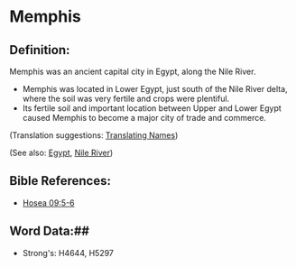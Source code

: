 # Memphis #

## Definition: ##

Memphis was an ancient capital city in Egypt, along the Nile River.

* Memphis was located in Lower Egypt, just south of the Nile River delta, where the soil was very fertile and crops were plentiful.
* Its fertile soil and important location between Upper and Lower Egypt caused Memphis to become a major city of trade and commerce.

(Translation suggestions: [Translating Names](rc://en/ta/man/translate/translate-names))

(See also: [Egypt](egypt.md), [Nile River](nileriver.md))

## Bible References: ##

* [Hosea 09:5-6](rc://en/tn/help/hos/09/05)

## Word Data:##

* Strong's: H4644, H5297
